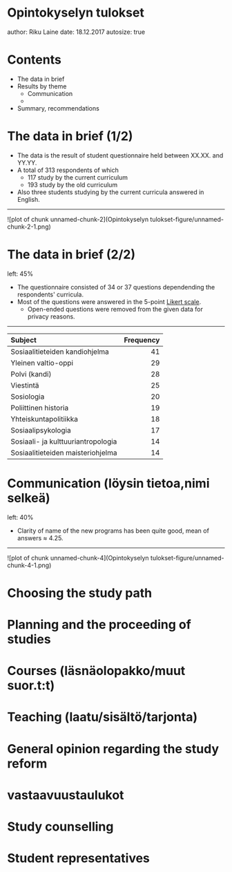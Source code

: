 Opintokyselyn tulokset
========================================================
author: Riku Laine
date: 18.12.2017
autosize: true

Contents
========================================================

- The data in brief
- Results by theme
  * Communication
  * 
- Summary, recommendations



The data in brief (1/2)
========================================================

- The data is the result of student questionnaire held between XX.XX. and YY.YY. 
- A total of 313 respondents of which
  * 117 study by the current curriculum
  * 193 study by the old curriculum
- Also three students studying by the current curricula answered in English.

***

![plot of chunk unnamed-chunk-2](Opintokyselyn tulokset-figure/unnamed-chunk-2-1.png)


The data in brief (2/2)
========================================================
left: 45%

- The questionnaire consisted of 34 or 37 questions dependending the respondents' curricula.
- Most of the questions were answered in the 5-point [Likert scale](https://en.wikipedia.org/wiki/Likert_scale).
  * Open-ended questions were removed from the given data for privacy reasons.

  
***


|Subject                            | Frequency|
|:----------------------------------|---------:|
|Sosiaalitieteiden kandiohjelma     |        41|
|Yleinen valtio-oppi                |        29|
|Polvi (kandi)                      |        28|
|Viestintä                          |        25|
|Sosiologia                         |        20|
|Poliittinen historia               |        19|
|Yhteiskuntapolitiikka              |        18|
|Sosiaalipsykologia                 |        17|
|Sosiaali- ja kulttuuriantropologia |        14|
|Sosiaalitieteiden maisteriohjelma  |        14|

Communication (löysin tietoa,nimi selkeä)
===========
left: 40%

- Clarity of name of the new programs has been quite good, mean of answers $\approx$ 4.25.



***

![plot of chunk unnamed-chunk-4](Opintokyselyn tulokset-figure/unnamed-chunk-4-1.png)

Choosing the study path
=========================


Planning and the proceeding of studies
===============================================


Courses (läsnäolopakko/muut suor.t:t)
======================================


Teaching (laatu/sisältö/tarjonta)
===================================

General opinion regarding the study reform
============================================

vastaavuustaulukot
===========================

Study counselling
====================

Student representatives
=============================
